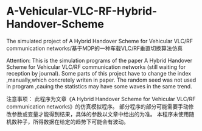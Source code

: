 # A-Vehicular-VLC-RF-Hybrid-Handover-Scheme
The simulated project of A Hybrid Handover Scheme for Vehicular VLC/RF communication networks/基于MDP的一种车载VLC/RF垂直切换算法仿真

Attention:
  This is the simulation programs of the paper A Hybrid Handover Scheme for Vehicular VLC/RF communication networks (still waiting for reception by journal).
  Some parts of this project have to change the index ,manually,which concretely writen in paper.
  The random seed was not used in program ,cauing the statistics may have some waves in the same trend.

注意事项：
  此程序为文章《A Hybrid Handover Scheme for Vehicular VLC/RF communication networks》的仿真模拟程序。
  部分程序的部分可能需要手动修改参数或变量才能得到结果，具体的参数以文章中给出的为准。
  本程序未使用随机数种子，所得数据在给定的趋势下可能会有波动。
